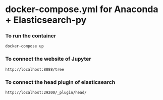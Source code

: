 docker-compose.yml for Anaconda + Elasticsearch-py
=============================

### To run the container
	docker-compose up

### To connect the website of Jupyter
	http://localhost:8888/tree

### To connect the head plugin of elasticsearch
	http://localhost:29200/_plugin/head/

